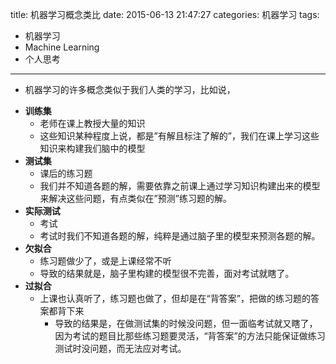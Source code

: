 title: 机器学习概念类比
date: 2015-06-13 21:47:27
categories: 机器学习
tags:
- 机器学习
- Machine Learning
- 个人思考
---
* 机器学习的许多概念类似于我们人类的学习，比如说，
<!--more-->
* **训练集**
    * 老师在课上教授大量的知识
    * 这些知识某种程度上说，都是”有解且标注了解的”，我们在课上学习这些知识来构建我们脑中的模型
* **测试集**
    * 课后的练习题
    * 我们并不知道各题的解，需要依靠之前课上通过学习知识构建出来的模型来解决这些问题，有点类似在”预测”练习题的解。
* **实际测试**
    * 考试
    * 考试时我们不知道各题的解，纯粹是通过脑子里的模型来预测各题的解。
* **欠拟合**
    * 练习题做少了，或是上课经常不听
    * 导致的结果就是，脑子里构建的模型很不完善，面对考试就瞎了。
* **过拟合**
    * 上课也认真听了，练习题也做了，但却是在“背答案”，把做的练习题的答案都背下来
        * 导致的结果是，在做测试集的时候没问题，但一面临考试就又瞎了，因为考试的题目比那些练习题要灵活，“背答案”的方法只能保证做练习测试时没问题，而无法应对考试。
